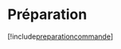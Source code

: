 # Préparation

[!include[preparationcommande](preparation.preparationcommande.autogen.md)]
































